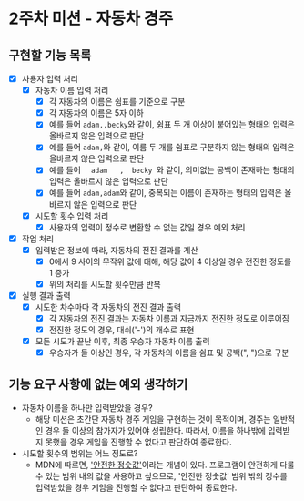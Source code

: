 # 2주차 미션 - 자동차 경주

## 구현할 기능 목록

- [x] 사용자 입력 처리
  - [x] 자동차 이름 입력 처리
    - [x] 각 자동차의 이름은 쉼표를 기준으로 구분
    - [x] 각 자동차의 이름은 5자 이하
    - [x] 예를 들어 `adam,,becky`와 같이, 쉼표 두 개 이상이 붙어있는 형태의 입력은 올바르지 않은 입력으로 판단
    - [x] 예를 들어 `adam,`와 같이, 이름 두 개를 쉼표로 구분하지 않는 형태의 입력은 올바르지 않은 입력으로 판단
    - [x] 예를 들어 `   adam   ,  becky  `와 같이, 의미없는 공백이 존재하는 형태의 입력은 올바르지 않은 입력으로 판단
    - [x] 예를 들어 `adam,adam`와 같이, 중복되는 이름이 존재하는 형태의 입력은 올바르지 않은 입력으로 판단
  - [x] 시도할 횟수 입력 처리
    - [x] 사용자의 입력이 정수로 변환할 수 없는 값일 경우 예외 처리
- [x] 작업 처리
  - [x] 입력받은 정보에 따라, 자동차의 전진 결과를 계산
    - [x] 0에서 9 사이의 무작위 값에 대해, 해당 값이 4 이상일 경우 전진한 정도를 1 증가
    - [x] 위의 처리를 시도할 횟수만큼 반복
- [x] 실행 결과 출력
  - [x] 시도한 차수마다 각 자동차의 전진 결과 출력
    - [x] 각 자동차의 전진 결과는 자동차 이름과 지금까지 전진한 정도로 이루어짐
    - [x] 전진한 정도의 경우, 대쉬('-')의 개수로 표현
  - [x] 모든 시도가 끝난 이후, 최종 우승자 자동차 이름 출력
    - [x] 우승자가 둘 이상인 경우, 각 자동차의 이름을 쉼표 및 공백(", ")으로 구분

## 기능 요구 사항에 없는 예외 생각하기

- 자동차 이름을 하나만 입력받았을 경우?
  - 해당 미션은 초간단 자동차 경주 게임을 구현하는 것이 목적이며, 경주는 일반적인 경우 둘 이상의 참가자가 있어야 성립한다. 따라서, 이름을 하나밖에 입력받지 못했을 경우 게임을 진행할 수 없다고 판단하여 종료한다.
- 시도할 횟수의 범위는 어느 정도로?
  - MDN에 따르면, ['안전한 정숫값'](https://developer.mozilla.org/ko/docs/Web/JavaScript/Reference/Global_Objects/Number/isSafeInteger)이라는 개념이 있다. 프로그램이 안전하게 다룰 수 있는 범위 내의 값을 사용하고 싶으므로, '안전한 정숫값' 범위 밖의 정수를 입력받았을 경우 게임을 진행할 수 없다고 판단하여 종료한다.
